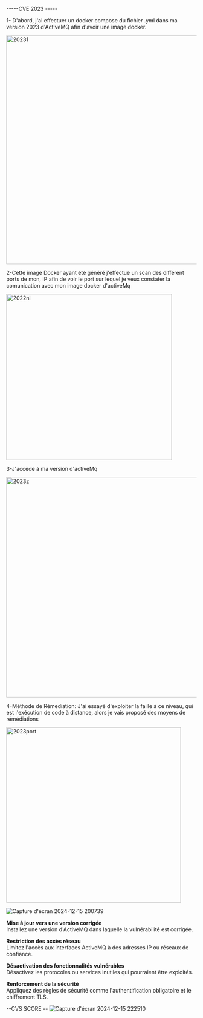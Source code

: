 
-----CVE 2023 -----

1- D'abord, j'ai effectuer un docker compose du fichier .yml dans ma version 2023 d'ActiveMQ afin d'avoir une image docker.

<img width="603" alt="20231" src="https://github.com/user-attachments/assets/913f7e3c-d075-4480-b5be-8d5e7d3e4ee6" />

2-Cette image Docker ayant été généré j'effectue un scan des différent ports de mon, IP afin de voir le port sur lequel je veux constater la comunication avec mon image docker d'activeMq

<img width="438" alt="2022nl " src="https://github.com/user-attachments/assets/fc6e0407-f1ad-4193-aa5e-cc7e7dfc4bd1" />


3-J'accède à ma version d'activeMq

<img width="581" alt="2023z" src="https://github.com/user-attachments/assets/6a9e2f64-3736-44ca-b89c-19798c9c1eef" />



4-Méthode de Rémediation:
J'ai essayé d'exploiter la faille à ce niveau, qui est l'exécution de code à distance, alors je vais proposé des moyens de rémédiations

<img width="462" alt="2023port" src="https://github.com/user-attachments/assets/990cb112-d0a5-46b8-8da3-2f95b6847033" />

![Capture d'écran 2024-12-15 200739](https://github.com/user-attachments/assets/70cb1f4f-78d1-4133-921e-67d27151f11f)


**Mise à jour vers une version corrigée**  
 Installez une version d'ActiveMQ dans laquelle la vulnérabilité est corrigée.  
 
**Restriction des accès réseau**  
 Limitez l'accès aux interfaces ActiveMQ à des adresses IP ou réseaux de confiance.  
 
 **Désactivation des fonctionnalités vulnérables**  
 Désactivez les protocoles ou services inutiles qui pourraient être exploités. 
 
 **Renforcement de la sécurité**  
Appliquez des règles de sécurité comme l'authentification obligatoire et le chiffrement TLS.  

--CVS SCORE --
![Capture d'écran 2024-12-15 222510](https://github.com/user-attachments/assets/b66753d2-f926-4323-97ee-0e80a8c50ad3)




